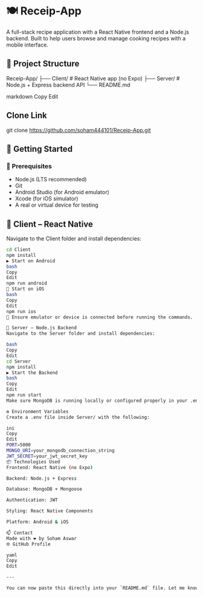 # 🍽️ Receip-App

A full-stack recipe application with a React Native frontend and a Node.js backend. Built to help users browse and manage cooking recipes with a mobile interface.

## 📁 Project Structure

Receip-App/
├── Client/ # React Native app (no Expo)
├── Server/ # Node.js + Express backend API
└── README.md

markdown
Copy
Edit

## Clone Link
git clone https://github.com/soham444101/Receip-App.git


## 🚀 Getting Started

### 🔧 Prerequisites

- Node.js (LTS recommended)
- Git
- Android Studio (for Android emulator)
- Xcode (for iOS simulator)
- A real or virtual device for testing

## 📱 Client – React Native

Navigate to the Client folder and install dependencies:

```bash
cd Client
npm install
▶️ Start on Android
bash
Copy
Edit
npm run android
🍏 Start on iOS
bash
Copy
Edit
npm run ios
📱 Ensure emulator or device is connected before running the commands.

🔌 Server – Node.js Backend
Navigate to the Server folder and install dependencies:

bash
Copy
Edit
cd Server
npm install
▶️ Start the Backend
bash
Copy
Edit
npm run start
Make sure MongoDB is running locally or configured properly in your .env file.

⚙️ Environment Variables
Create a .env file inside Server/ with the following:

ini
Copy
Edit
PORT=5000
MONGO_URI=your_mongodb_connection_string
JWT_SECRET=your_jwt_secret_key
📦 Technologies Used
Frontend: React Native (no Expo)

Backend: Node.js + Express

Database: MongoDB + Mongoose

Authentication: JWT

Styling: React Native Components

Platform: Android & iOS

📫 Contact
Made with ❤️ by Soham Aswar
🌐 GitHub Profile

yaml
Copy
Edit

---

You can now paste this directly into your `README.md` file. Let me know if you'd like to [auto-generate badges](f) or include
